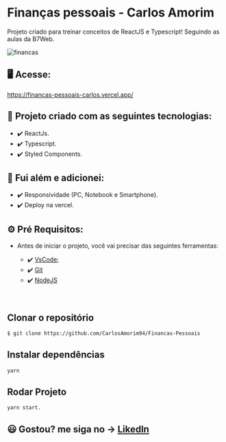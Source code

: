 # Finanças pessoais - Carlos Amorim

Projeto criado para treinar conceitos de ReactJS e Typescript! Seguindo as aulas da B7Web.

![financas](https://user-images.githubusercontent.com/83739628/165421521-3d583381-dbfa-444c-ac26-331ed50bd893.gif)

## 🖥️ Acesse:

https://financas-pessoais-carlos.vercel.app/


## 🚀 Projeto criado com as seguintes tecnologias:

- ✔️ ReactJs.
- ✔️ Typescript.
- ✔️ Styled Components.

## 🚀 Fui além e adicionei:
  
  - ✔️ Responsividade (PC, Notebook e Smartphone).
  - ✔️ Deploy na vercel.

## ⚙ Pré Requisitos:

- Antes de iniciar o projeto, você vai precisar das seguintes ferramentas: 

    - ✔️ [VsCode](https://code.visualstudio.com/download);
    - ✔️ [Git](https://git-scm.com/)
    - ✔️ [NodeJS](https://nodejs.org/en/download/)

<br>

## Clonar o repositório
```bash
$ git clone https://github.com/CarlosAmorim94/Financas-Pessoais
```

## Instalar dependências
```bash
yarn
```

## Rodar Projeto
```bash
yarn start.
```

## 😃 Gostou? me siga no -> [Likedln](https://www.linkedin.com/in/CarlosAmorim94/)

